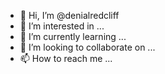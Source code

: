 - 👋 Hi, I’m @denialredcliff
- 👀 I’m interested in ...
- 🌱 I’m currently learning ...
- 💞️ I’m looking to collaborate on ...
- 📫 How to reach me ...

<!---
denialredcliff/denialredcliff is a ✨ special ✨ repository because its `README.md` (this file) appears on your GitHub profile.
You can click the Preview link to take a look at your changes.
--->
